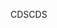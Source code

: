 <span data-ttu-id="2119c-101">CDS</span><span class="sxs-lookup"><span data-stu-id="2119c-101">CDS</span></span>